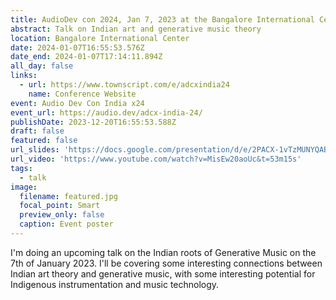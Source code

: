 ```yaml
---
title: AudioDev con 2024, Jan 7, 2023 at the Bangalore International Centre
abstract: Talk on Indian art and generative music theory
location: Bangalore International Center
date: 2024-01-07T16:55:53.576Z
date_end: 2024-01-07T17:14:11.894Z
all_day: false
links:
  - url: https://www.townscript.com/e/adcxindia24
    name: Conference Website
event: Audio Dev Con India x24
event_url: https://audio.dev/adcx-india-24/
publishDate: 2023-12-20T16:55:53.588Z
draft: false
featured: false
url_slides: 'https://docs.google.com/presentation/d/e/2PACX-1vTzMUNYQABCrlJPDiMXacUqf5JMa1ailn1upFAiS2xf657YZor9vBu9lg9Fols9oA/pub?start=false&loop=false&delayms=3000'
url_video: 'https://www.youtube.com/watch?v=MisEw20aoUc&t=53m15s'
tags:
  - talk
image:
  filename: featured.jpg
  focal_point: Smart
  preview_only: false
  caption: Event poster
---
```

I'm doing an upcoming talk on the Indian roots of Generative Music on the 7th of January 2023. I'll be covering some interesting connections between Indian art theory and generative music, with some interesting potential for Indigenous instrumentation and music technology.
